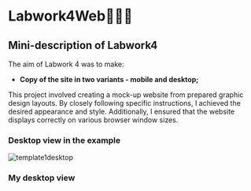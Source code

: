 # Labwork4Web👩🏽‍💻
## Mini-description of Labwork4
The aim of Labwork 4 was to make:
- **Copy of the site in two variants - mobile and desktop;**

This project involved creating a mock-up website from prepared graphic design layouts. By closely following specific instructions, I achieved the desired appearance and style. Additionally, I ensured that the website displays correctly on various browser window sizes.


### Desktop view in the example
![template1desktop](https://github.com/Uliana200407/Labwork4Web/assets/114984015/d008e443-e264-41fe-b894-16f1a520cada)
### My desktop view 


